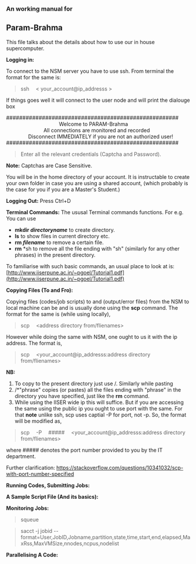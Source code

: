 ### An working manual for
##  Param-Brahma

This file talks about the details about how to use our in house supercomputer.

**Logging in:**

To connect to the NSM server you have to use ssh. 
From terminal the format for the same is:

> ssh &emsp;< your_account@ip_addresss >

If things goes well it will connect to the user node and will print the dialouge box

#####################################################
 <br /> &emsp;&emsp;&emsp;&emsp;&emsp;&emsp;&emsp;&emsp;&emsp;&emsp;   Welcome to PARAM-Brahma                                
&emsp;&emsp;&emsp;&emsp;&emsp;&emsp;&emsp;   All connections are monitored and recorded                      
&emsp;&emsp;&emsp;&emsp;    Disconnect IMMEDIATELY if you are not an authorized user!       
#####################################################

> Enter all the relevant credentials 
  (Captcha and Password). 

**Note:** Captchas are Case Sensitive.

You will be in the home directory of your account. It is instructable to create your own folder in case you are using a shared account, 
(which probably is the case for you if you are a Master's Student.)

**Logging Out:** Press Ctrl+D

**Terminal Commands:** The ususal Terminal commands functions. For e.g. You can use 

 * **mkdir _directoryname_** to create directory. 
 * **ls** to show files in current directory etc.
 * **rm _filename_** to remove a certain file.
 * **rm** *sh to remove all the file ending with "sh" (similarly for any other phrases) in the present directory.
 

To familiarise with such basic commands, an usual place to look at is: [http://www.iiserpune.ac.in/~pgoel/Tutorial1.pdf](http://www.iiserpune.ac.in/~pgoel/Tutorial1.pdf)
 <br /> 

**Copying Files (To and Fro):**

Copying files (codes/job scripts) to and (output/error files) from the NSM to local machine can be and is usually done using the **scp** command. The format for the same is (while using locally),

> scp &emsp;<address directory from/flienames> <address directory to>

However while doing the same with NSM, one ought to us it with the ip address. The format is,

> scp &emsp;<your_account@ip_addresss:address directory from/flienames> <address directory to>

**NB:**
 
1. To copy to the present directory just use /. Similarly while pasting
2. /*"phrase" copies (or pastes) all the files ending with "phrase" in the directory you have specified, just like the **rm** command.
3. While using the IISER wide ip this will suffice. But if you are accessing the same using the public ip you ought to use port with the same. For that **note** unlike ssh, scp uses captial -P for port, not -p. So, the format will be modified as,

> scp &emsp;-P&emsp; #####&emsp; <your_account@ip_addresss:address directory from/flienames> <address directory to>

where ##### denotes the port number provided to you by the IT department.

Further clarification: <https://stackoverflow.com/questions/10341032/scp-with-port-number-specified>
 
**Running Codes, Submitting Jobs:**

**A Sample Script File (And its basics):**

**Monitoring Jobs:**
> squeue

> sacct -j jobid --format=User,JobID,Jobname,partition,state,time,start,end,elapsed,MaxRss,MaxVMSize,nnodes,ncpus,nodelist

**Parallelising A Code:** 
